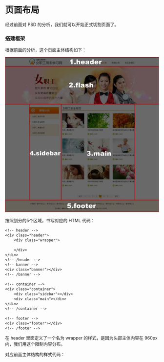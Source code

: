 # 页面布局

经过前面对 PSD 的分析，我们就可以开始正式切割页面了。

### 搭建框架

根据前面的分析，这个页面主体结构如下：

![](/assets/full_psd2.jpg)

按照划分的5个区域，书写对应的 HTML 代码：

```
<!-- header -->
<div class="header">
    <div class="wrapper">

    </div>
</div>
<!-- /header -->
<!-- banner -->
<div class="banner"></div>
<!-- /banner -->

<!-- container -->
<div class="container">
    <div class="sidebar"></div>
    <div class="main"></div>
</div>
<!-- /container -->

<!-- footer -->
<div class="footer"></div>
<!-- /footer -->
```

在 header 里面定义了一个名为 wrapper 的样式，是因为头部主体内容在 960px 内，我们用这个限制内容分布。

对应前面主体结构的样式代码：



